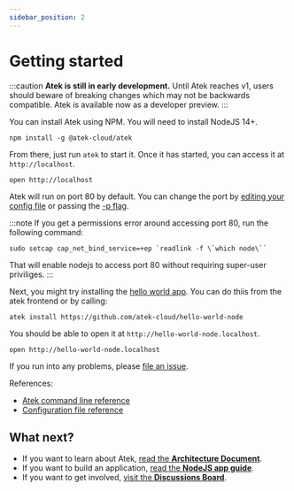 ```yaml
---
sidebar_position: 2
---
```


# Getting started

:::caution
  **Atek is still in early development.**
  Until Atek reaches v1, users should beware of breaking changes which may not be backwards compatible.
  Atek is available now as a developer preview.
:::

You can install Atek using NPM. You will need to install NodeJS 14+.

```
npm install -g @atek-cloud/atek
```

From there, just run `atek` to start it. Once it has started, you can access it at `http://localhost`.

```
open http://localhost
```

Atek will run on port 80 by default. You can change the port by [editing your config file](/docs/reference/config) or passing the [-p flag](/docs/reference/cli).

:::note
If you get a permissions error around accessing port 80, run the following command:
```
sudo setcap cap_net_bind_service=+ep `readlink -f \`which node\``
```
That will enable nodejs to access port 80 without requiring super-user priviliges.
:::

Next, you might try installing the [hello world app](https://github.com/atek-cloud/hello-world-node). You can do thiis from the atek frontend or by calling:

```
atek install https://github.com/atek-cloud/hello-world-node
```

You should be able to open it at `http://hello-world-node.localhost`.

```
open http://hello-world-node.localhost
```

If you run into any problems, please [file an issue](https://github.com/atek-cloud/atek/issues).

References:

- [Atek command line reference](/docs/reference/cli)
- [Configuration file reference](/docs/reference/config)

## What next?

- If you want to learn about Atek, [read the **Architecture Document**](/docs/manual/dev/architecture).
- If you want to build an application, [read the **NodeJS app guide**](/docs/manual/node/writing-a-node-app).
- If you want to get involved, [visit the **Discussions Board**](https://github.com/atek-cloud/atek/discussions).